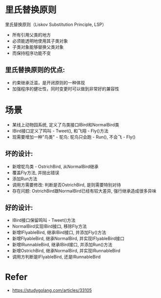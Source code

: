 # 里氏替换原则
里氏替换原则（Liskov Substitution Principle, LSP）
- 所有引用父类的地方
- 必须能透明地使用其子类对象
- 子类对象能够替换父类对象
- 而保持程序功能不变

## 里氏替换原则的优点:
- 约束继承泛滥，是开闭原则的一种体现
- 加强程序的健壮性，同时变更时可以做到非常好的兼容性

# 场景
- 某线上动物园系统, 定义了鸟类接口IBird和NormalBird类
- IBird接口定义了鸣叫 - Tweet(), 和飞翔 - Fly()方法
- 现需要增加一种"鸟类" - 鸵鸟: 鸵鸟只会跑 - Run(), 不会飞 - Fly()

## 坏的设计:
- 新增鸵鸟类 - OstrichBird, 从NormalBird继承
- 覆盖Fly方法, 并抛出错误
- 添加Run方法
- 调用方需要修改: 判断是否OstrichBird, 是则需要特别对待
- 存在问题: OstrichBird跟NormalBird已经有较大差异, 强行继承造成很多异味

## 好的设计:
- IBird接口保留鸣叫 - Tweet()方法
- NormalBird实现IBird接口, 移除Fly方法
- 新增IFlyableBird, 继承IBird接口, 并添加Fly()方法
- 新增FlyableBird, 继承NormalBird, 并实现IFlyableBird接口
- 新增IRunnableBird, 继承IBird接口, 并添加Run()方法
- 新增OstrichBird, 继承NormalBird, 并实现IRunnableBird
- 调用方判断是IFlyableBird, 还是IRunnableBird


# Refer
- https://studygolang.com/articles/33105